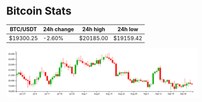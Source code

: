 # Bitcoin Stats

BTC/USDT|24h change|24h high|24h low|
|---|---|---|---|
|$19300.25|-2.60%|$20185.00|$19159.42|

<img src="./chart.svg">
